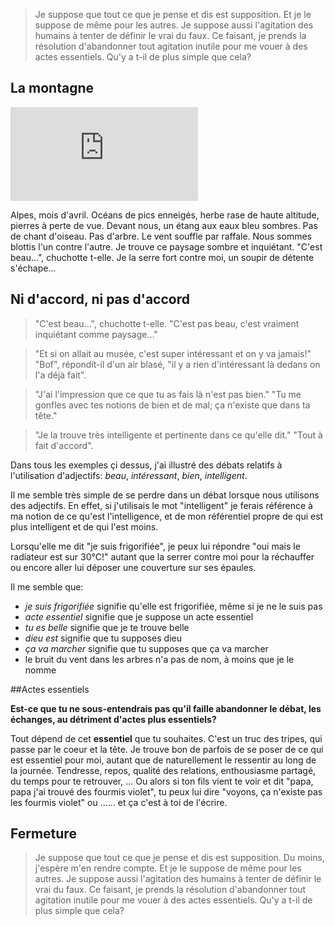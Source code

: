 > Je suppose que tout ce que je pense et dis est supposition.
> Et je le suppose de même pour les autres. 
> Je suppose aussi l'agitation des humains à tenter de définir le vrai du faux.
> Ce faisant, je prends la résolution d'abandonner tout agitation inutile pour me vouer à des actes essentiels.
> Qu'y a t-il de plus simple que cela? 

## La montagne

![montagne](http://www.vieillegrille.fr/show_image.php?id=816)

Alpes, mois d'avril. Océans de pics enneigés, herbe rase de haute altitude, pierres à perte de vue. Devant nous, un étang aux eaux bleu sombres. Pas de chant d'oiseau. Pas d'arbre. Le vent souffle par raffale. Nous sommes blottis l'un contre l'autre. Je trouve ce paysage sombre et inquiétant. "C'est beau...", chuchotte t-elle. Je la serre fort contre moi, un soupir de détente s'échape... 

## Ni d'accord, ni pas d'accord

> "C'est beau...", chuchotte t-elle. "C'est pas beau, c'est vraiment inquiétant comme paysage..."

> "Et si on allait au musée, c'est super intéressant et on y va jamais!" "Bof", répondit-il d'un air blasé, "il y a rien d'intéressant là dedans on l'a déjà fait". 

> "J'ai l'impression que ce que tu as fais là n'est pas bien." "Tu me gonfles avec tes notions de bien et de mal; ça n'existe que dans ta tête." 

> "Je la trouve très intelligente et pertinente dans ce qu'elle dit." "Tout à fait d'accord". 

Dans tous les exemples çi dessus, j'ai illustré des débats relatifs à l'utilisation d'adjectifs: *beau*, *intéressant*, *bien*, *intelligent*. 

Il me semble très simple de se perdre dans un débat lorsque nous utilisons des adjectifs. En effet, si j'utilisais le mot "intelligent" je ferais référence à ma notion de ce qu'est l'intelligence, et de mon référentiel propre de qui est plus intelligent et de qui l'est moins. 

Lorsqu'elle me dit "je suis frigorifiée", je peux lui répondre "oui mais le radiateur est sur 30°C!" autant que la serrer contre moi pour la réchauffer ou encore aller lui déposer une couverture sur ses épaules.

Il me semble que: 
* *je suis frigorifiée* signifie qu'elle est frigorifiée, même si je ne le suis pas 
* *acte essentiel* signifie que je suppose un acte essentiel
* *tu es belle* signifie que je te trouve belle
* *dieu est* signifie que tu supposes dieu
* *ça va marcher* signifie que tu supposes que ça va marcher 
* le bruit du vent dans les arbres n'a pas de nom, à moins que je le nomme

##Actes essentiels 

**Est-ce que tu ne sous-entendrais pas qu'il faille abandonner le débat, les échanges, au détriment d'actes plus essentiels?**

Tout dépend de cet **essentiel** que tu souhaites. 
C'est un truc des tripes, qui passe par le coeur et la tête. 
Je trouve bon de parfois de se poser de ce qui est essentiel pour moi, autant que de naturellement le ressentir au long de la journée. 
Tendresse, repos, qualité des relations, enthousiasme partagé, du temps pour te retrouver, ... 
Ou alors si ton fils vient te voir et dit "papa, papa j'ai trouvé des fourmis violet", tu peux lui dire "voyons, ça n'existe pas les fourmis violet" ou ...... et ça c'est à toi de l'écrire.

## Fermeture

> Je suppose que tout ce que je pense et dis est supposition.
> Du moins, j'espère m'en rendre compte.
> Et je le suppose de même pour les autres. 
> Je suppose aussi l'agitation des humains à tenter de définir le vrai du faux.
> Ce faisant, je prends la résolution d'abandonner tout agitation inutile pour me vouer à des actes essentiels.
> Qu'y a t-il de plus simple que cela? 
